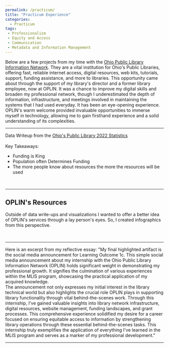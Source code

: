 ```yaml
---
permalink: /practicum/
title: "Practicum Experience"
categories:
  - Practicum
tags:
 - Professionalism
 - Equity and Access
 - Communication
 - Metadata and Information Management
---
```

<link href="{{ 'assets/css/dflip.min.css' | absolute_url }}" rel="stylesheet" type="text/css">
<link href="{{ 'assets/css/themify-icons.min.css' | absolute_url }}" rel="stylesheet" type="text/css">

Below are a few projects from my time with the [Ohio Public Library Information Network](https://oplin.ohio.gov). They are a vital institution for Ohio's Public Libraries, offering fast, reliable internet access, digital resources, web kits, tutorials, support, funding assistance, and more to libraries. This opportunity came about through the support of my library's director and a former library employee, now at OPLIN. It was a chance to improve my digital skills and broaden my  professional network, though I underestimated the depth of information, infrastructure, and meetings involved in maintaining the systems that I had used everyday. It has been an eye-opening experience. OPLIN's warm welcome provided invaluable opportunities to immerse myself in technology, allowing me to gain firsthand experience and a solid understanding of its complexities.


---
Data Writeup from the [Ohio's Public Library 2022 Statistics](https://library.ohio.gov/libraries/ohio-public-library-statistics/stats-and-reports)    
   <br>
Key Takeaways:
- Funding is King
- Population often Determines Funding
- The more people know about resources the more the resources will be used

<div class="container">
    <div class="row">
        <div class="col-xs-12">
            <div id="flipbook" class="_df_book" height="500" webgl="true"
                backgroundcolor="#0f477e"
                source="{{ 'assets/pdf/Data Write Up.pdf' | absolute_url }}">
            </div>
        </div>
    </div>
</div>   <br>

---
## OPLIN's Resources

Outside of data write-ups and visualizations I wanted to offer a better idea of OPLIN's services through a lay person's eyes. So, I created infographics from this perspective. 

<div class="container">
    <div class="row">
        <div class="col-xs-12">
            <div id="flipbook" class="_df_book" height="500" webgl="true"
                backgroundcolor="#0f477e"
                source="{{ 'assets/pdf/Brown and White Scrapbook Project Management Infographic.pdf' | absolute_url }}">
            </div>
        </div>
    </div>
</div>   <br>

---
Here is an excerpt from my reflective essay:
"My final highlighted artifact is the social media announcement for Learning Outcome 1c. This simple social media announcement about my internship with the Ohio Public Library Information Network (OPLIN) holds significant weight in demonstrating my professional growth. It signifies the culmination of various experiences within the MLIS program, showcasing the practical application of my acquired knowledge.
   <br> The announcement not only expresses my initial interest in the library technical world but also highlights the crucial role OPLIN plays in supporting library functionality through vital behind-the-scenes work. Through this internship, I've gained valuable insights into library network infrastructure, digital resources, website management, funding landscapes, and grant processes. This comprehensive experience solidified my desire for a career focused on ensuring equitable access to information by strengthening library operations through these essential behind-the-scenes tasks. This internship truly exemplifies the application of everything I've learned in the MLIS program and serves as a marker of my professional development."


---
<script src="{{ 'assets/js/libs/jquery.min.js' | absolute_url }}" type="text/javascript"></script>
<script src="{{ 'assets/js/dflip.min.js' | absolute_url }}" type="text/javascript"></script>

